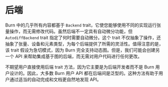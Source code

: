 # 后端

Burn 中的几乎所有内容都基于 `Backend` trait，它使您能够使用不同的实现运行张量操作，而无需修改代码。虽然后端不一定具有自动微分功能，但 `AutodiffBackend` trait 指定了何时需要自动微分。这个 trait 不仅抽象了操作，还抽象了张量、设备和元素类型，为每个后端提供了所需的灵活性。值得注意的是，该 trait 假设为急切模式，因为 Burn 完全支持动态图。但是，我们可能会创建另一个 API 来帮助集成基于图的后端，而无需对用户代码进行任何更改。

不期望用户直接使用后端 trait 方法，因为它主要是为后端开发者而不是 Burn 用户设计的。因此，大多数 Burn 用户 API 都在后端间是泛型的。这种方法有助于用户通过适当的自动完成和文档更自然地发现 API。